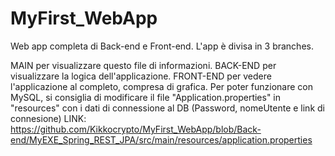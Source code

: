 # MyFirst_WebApp
Web app completa di Back-end e Front-end.
L'app è divisa in 3 branches.

MAIN per visualizzare questo file di informazioni.
BACK-END per visualizzare la logica dell'applicazione.
FRONT-END per vedere l'applicazione al completo, compresa di grafica.
Per poter funzionare con MySQL, si consiglia di modificare il file "Application.properties" in "resources" con i dati di connessione al DB (Password, nomeUtente e link di connesione)     LINK:  https://github.com/Kikkocrypto/MyFirst_WebApp/blob/Back-end/MyEXE_Spring_REST_JPA/src/main/resources/application.properties
